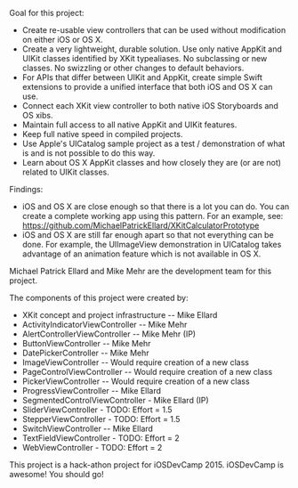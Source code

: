 
Goal for this project:

- Create re-usable view controllers that can be used without modification on either iOS or OS X.
- Create a very lightweight, durable solution. Use only native AppKit and UIKit classes identified by XKit typealiases.  No subclassing or new classes. No swizzling or other changes to default behaviors.
- For APIs that differ between UIKit and AppKit, create simple Swift extensions to provide a unified interface that both iOS and OS X can use.  
- Connect each XKit view controller to both native iOS Storyboards and OS xibs.  
- Maintain full access to all native AppKit and UIKit features.
- Keep full native speed in compiled projects.
- Use Apple's UICatalog sample project as a test / demonstration of what is and is not possible to do this way.
- Learn about OS X AppKit classes and how closely they are (or are not) related to UIKit classes.

Findings:

- iOS and OS X are close enough so that there is a lot you can do. You can create a complete working app using this pattern.  For an example, see:  https://github.com/MichaelPatrickEllard/XKitCalculatorPrototype
- iOS and OS X are still far enough apart so that not everything can be done.  For example, the UIImageView demonstration in UICatalog takes advantage of an animation feature which is not available in OS X.  

Michael Patrick Ellard and Mike Mehr are the development team for this project. 

The components of this project were created by:

- XKit concept and project infrastructure -- Mike Ellard
- ActivityIndicatorViewController -- Mike Mehr
- AlertControllerViewController -- Mike Mehr (IP)
- ButtonViewController -- Mike Mehr
- DatePickerController -- Mike Mehr
- ImageViewController -- Would require creation of a new class
- PageControlViewController -- Would require creation of a new class
- PickerViewController -- Would require creation of a new class
- ProgressViewController -- Mike Ellard
- SegmentedControlViewController - Mike Ellard (IP)
- SliderViewController - TODO: Effort = 1.5
- StepperViewController - TODO: Effort = 1.5
- SwitchViewController -- Mike Ellard
- TextFieldViewController - TODO: Effort = 2
- WebViewController - TODO: Effort = 2

This project is a hack-athon project for iOSDevCamp 2015.  iOSDevCamp is awesome!  You should go!

